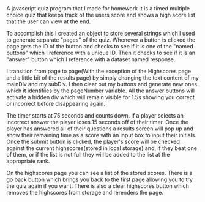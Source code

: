 ##
A javascript quiz program that I made for homework
It is a timed multiple choice quiz that keeps track 
of the users score and shows a high score list that
the user can view at the end.

To accomplish this I created an object to store several
strings which I used to generate separate "pages" of 
the quiz. Whenever a button is clicked the page gets the
ID of the button and checks to see if it is one of the 
"named buttons" which I reference with a unique ID. Then
it checks to see if it is an "answer" button which I 
reference with a dataset named response.

I transition from page to page(With the exception of
the Highscores page and a little bit of the results
page) by simply changing the text content of my mainDiv
and my subDiv. I then clear out my buttons and generate 
new ones which it identifiies by the pageNumber variable.
All the answer buttons will activate a hidden div which
will remain visible for 1.5s showing you correct or 
incorrect before disappearing again.

The timer starts at 75 seconds and counts down. If a 
player selects an incorrect answer the player loses 15
seconds off of their timer. Once the player has answered all
of their questions a results screen will pop up and show 
their remaining time as a score with an input box to 
input their initials. Once the submit button is clicked, 
the player's score will be checked against the current 
highscores(stored in local storage) and, if they beat one 
of them, or if the list is not full they will be added to the
list at the appropriate rank.

On the highscores page you can see a list of the stored scores.
There is a go back button which brings you back to the first page
allowing you to try the quiz again if you want. There is also a 
clear highscores button which removes the highscores from storage
and rerenders the page.